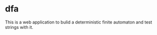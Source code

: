 # dfa
This is a web application to bulid a deterministic finite automaton and test strings with it.
